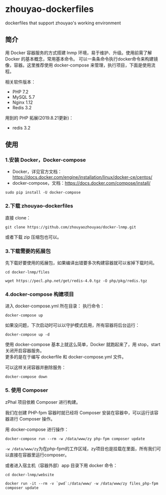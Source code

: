 # zhouyao-dockerfiles
dockerfiles that support zhouyao's working environment

## 简介
用 Docker 容器服务的方式搭建 lnmp 环境，易于维护、升级。使用前需了解 Docker 的基本概念，常用基本命令。
可以一条条命令执行docker命令来构建镜像，容器。这里推荐使用 docker-compose 来管理，执行项目，下面是使用流程。

相关软件版本：
- PHP 7.2
- MySQL 5.7
- Nginx 1.12
- Redis 3.2

用到的 PHP 拓展(2019.8.21更新)：
- redis 3.2

## 使用
### 1.安装 Docker，Docker-compose  
- Docker，详见官方文档：https://docs.docker.com/engine/installation/linux/docker-ce/centos/
- docker-compose，文档：https://docs.docker.com/compose/install/
```
sudo pip install -U docker-compose
```

### 2.下载 zhouyao-dockerfiles
直接 clone：
```
git clone https://github.com/zhouyaozhouyao/docker-lnmp.git
```
或者下载 zip 压缩包也可以。

### 3.下载需要的拓展包
先下载好要使用的拓展包，如果编译出错要多次构建容器就可以省掉下载时间。
```
cd docker-lnmp/files

wget https://pecl.php.net/get/redis-4.0.tgz -O php/pkg/redis.tgz  
```

### 4.docker-compose 构建项目
进入 docker-compose.yml 所在目录：
执行命令：
```
docker-compose up
```  

如果没问题，下次启动时可以以守护模式启用，所有容器将后台运行：  
```
docker-compose up -d
``` 

使用 docker-compose 基本上就这么简单，Docker 就跑起来了，用 stop，start 关闭开启容器服务。  
更多的是在于编写 dockerfile 和 docker-compose.yml 文件。 

可以这样关闭容器并删除服务：
```
docker-compose down
```

### 5. 使用 Composer
zPhal 项目依赖 Composer 进行构建。

我们在创建 PHP-fpm 容器时就已经将 Composer 安装在容器中，可以运行该容器进行 Composer 操作。

用 docker-compose 进行操作：
```
docker-compose run --rm -w /data/www/zy php-fpm composer update
```
`-w /data/www/zy`为在php-fpm的工作区域，zy项目也是挂载在里面，所有我们可以直接在容器里运行composer。

或者进入宿主机（容器外部）app 目录下用 docker 命令：
```
cd docker-lnmp/website

docker run -it --rm -v `pwd`:/data/www/ -w /data/www/zy files_php-fpm composer update
```
